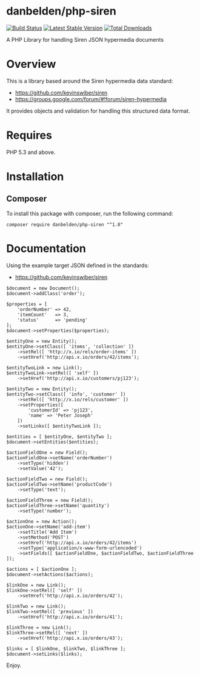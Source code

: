# danbelden/php-siren

[![Build Status](https://travis-ci.org/danbelden/php-siren.svg?branch=master)](https://travis-ci.org/danbelden/php-siren)
[![Latest Stable Version](https://poser.pugx.org/danbelden/php-siren/version.svg)](https://packagist.org/packages/danbelden/php-siren)
[![Total Downloads](https://poser.pugx.org/danbelden/php-siren/downloads.svg)](https://packagist.org/packages/danbelden/php-siren)

A PHP Library for handling Siren JSON hypermedia documents

# Overview

This is a library based around the Siren hypermedia data standard:
- https://github.com/kevinswiber/siren
- https://groups.google.com/forum/#!forum/siren-hypermedia

It provides objects and validation for handling this structured data format.

# Requires

PHP 5.3 and above.

# Installation

## Composer

To install this package with composer, run the following command:

```composer require danbelden/php-siren "^1.0"```

# Documentation

Using the example target JSON defined in the standards:
- https://github.com/kevinswiber/siren

```
$document = new Document();
$document->addClass('order');

$properties = [
    'orderNumber' => 42,
    'itemCount'   => 3,
    'status'      => 'pending'
];
$document->setProperties($properties);

$entityOne = new Entity();
$entityOne->setClass([ 'items', 'collection' ])
    ->setRel([ 'http://x.io/rels/order-items' ])
    ->setHref('http://api.x.io/orders/42/items');

$entityTwoLink = new Link();
$entityTwoLink->setRel([ 'self' ])
    ->setHref('http://api.x.io/customers/pj123');

$entityTwo = new Entity();
$entityTwo->setClass([ 'info', 'customer' ])
    ->setRel([ 'http://x.io/rels/customer' ])
    ->setProperties([
        'customerId' => 'pj123',
        'name' => 'Peter Joseph'
    ])
    ->setLinks([ $entityTwoLink ]);

$entities = [ $entityOne, $entityTwo ];
$document->setEntities($entities);

$actionFieldOne = new Field();
$actionFieldOne->setName('orderNumber')
    ->setType('hidden')
    ->setValue('42');

$actionFieldTwo = new Field();
$actionFieldTwo->setName('productCode')
    ->setType('text');

$actionFieldThree = new Field();
$actionFieldThree->setName('quantity')
    ->setType('number');

$actionOne = new Action();
$actionOne->setName('add-item')
    ->setTitle('Add Item')
    ->setMethod('POST')
    ->setHref('http://api.x.io/orders/42/items')
    ->setType('application/x-www-form-urlencoded')
    ->setFields([ $actionFieldOne, $actionFieldTwo, $actionFieldThree ]);

$actions = [ $actionOne ];
$document->setActions($actions);

$linkOne = new Link();
$linkOne->setRel([ 'self' ])
    ->setHref('http://api.x.io/orders/42');

$linkTwo = new Link();
$linkTwo->setRel([ 'previous' ])
    ->setHref('http://api.x.io/orders/41');

$linkThree = new Link();
$linkThree->setRel([ 'next' ])
    ->setHref('http://api.x.io/orders/43');

$links = [ $linkOne, $linkTwo, $linkThree ];
$document->setLinks($links);
```

Enjoy.
